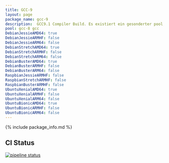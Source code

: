```yaml
---
title: GCC-9
layout: page
package_name: gcc-9
description:  GCC9.1 Compiler Build. Es existiert ein gesonderter pool, gcc-8, damit diese Compiler Version unabhängig von anderen Versionen installiert werden kann.
pool: gcc-8 gcc
DebianJessieAMD64: true
DebianJessieARMHF: false
DebianJessieARM64: false
DebianStretchAMD64: true
DebianStretchARMHF: false
DebianStretchARM64: false
DebianBusterAMD64: true
DebianBusterARMHF: false
DebianBusterARM64: false
RaspbianJessieARMHF: false
RaspbianStretchARMHF: false
RaspbianBusterARMHF: false
UbuntuXenialAMD64: true
UbuntuXenialARMHF: false
UbuntuXenialARM64: false
UbuntuBionicAMD64: true
UbuntuBionicARMHF: false
UbuntuBionicARM64: false
---
```



{% include package_info.md  %}


## CI Status
 [![pipeline status](https://gitlab.norbert-ruehl.de/packages/gcc-8/badges/master/pipeline.svg)](https://gitlab.norbert-ruehl.de/packages/gcc-8/pipelines)

